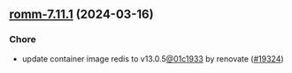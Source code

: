 

## [romm-7.11.1](https://github.com/truecharts/charts/compare/romm-7.11.0...romm-7.11.1) (2024-03-16)

### Chore



- update container image redis to v13.0.5[@01c1933](https://github.com/01c1933) by renovate ([#19324](https://github.com/truecharts/charts/issues/19324))